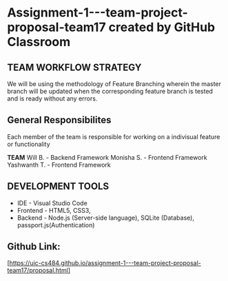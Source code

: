 # Assignment-1---team-project-proposal-team17 created by GitHub Classroom

## TEAM WORKFLOW STRATEGY

We will be using the methodology of Feature Branching wherein the master branch will be updated when the corresponding feature branch is tested and is ready without any errors.

## General Responsibilites

Each member of the team is responsible for working on a indivisual feature or functionality

**TEAM** 
Will B. - Backend Framework
Monisha S. - Frontend Framework
Yashwanth T. - Frontend Framework

## DEVELOPMENT TOOLS
* IDE - Visual Studio Code
* Frontend - HTML5, CSS3, 
* Backend - Node.js (Server-side language), SQLite (Database), passport.js(Authentication)

## Github Link:
[https://uic-cs484.github.io/assignment-1---team-project-proposal-team17/proposal.html] 
